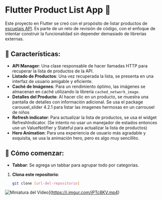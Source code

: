 # Flutter Product List App 📱

Este proyecto en Flutter se creó con el propósito de listar productos de [escuelajs API](https://api.escuelajs.co/api/v1/products). Es parte de un reto de revisión de código, con el enfoque de intentar construir la funcionalidad sin depender demasiado de librerías externas.

## 🌟 Características:

- **API Manager**: Una clase responsable de hacer llamadas HTTP para recuperar la lista de productos de la API.
- **Listado de Productos**: Una vez recuperada la lista, se presenta en una interfaz de usuario amigable y eficiente.
- **Caché de Imágenes**: Para un rendimiento óptimo, las imágenes se almacenan en caché utilizando la librería `cached_network_image`.
- **Detalles del Producto**: Al hacer clic en un producto, se muestra una pantalla de detalles con información adicional. Se usa el package carousel_slider 4.2.1 para listar las imagenes hermosas en un carrousel de niños
- **Refresh indicator**: Para actualizar la lista de productos, se usa el widget RefreshIndicator. (Se intento no usar un manejador de estados entonces use un ValueNotifier y Stateful para actualizar la lista de productos)
- **Hero Animation**: Para una experiencia de usuario más agradable y exquisita, se usa la animación hero, pero es algo muy sencillito. 
## 🚀 Cómo comenzar:
- **Tabbar**: Se agrega un tabbar para agrupar todo por categorias. 

1. **Clona este repositorio**:

   ```bash
   git clone [url-del-repositorio]

![Miniatura del Vídeo](URL-de-la-miniatura)](https://i.imgur.com/jPTc8KV.mp4)

